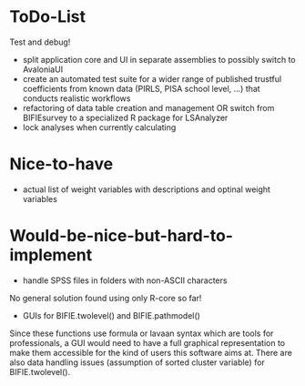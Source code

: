 ﻿# ToDo-List
Test and debug!

* split application core and UI in separate assemblies to possibly switch to AvaloniaUI
* create an automated test suite for a wider range of published trustful coefficients from known data (PIRLS, PISA school level, ...) that conducts realistic workflows
* refactoring of data table creation and management OR switch from BIFIEsurvey to a specialized R package for LSAnalyzer
* lock analyses when currently calculating

# Nice-to-have
* actual list of weight variables with descriptions and optinal weight variables

# Would-be-nice-but-hard-to-implement
* handle SPSS files in folders with non-ASCII characters

No general solution found using only R-core so far!

* GUIs for BIFIE.twolevel() and BIFIE.pathmodel()

Since these functions use formula or lavaan syntax which are tools for professionals, a GUI would need to have a full graphical representation to make them accessible for the kind of users this software aims at. There are also data handling issues (assumption of sorted cluster variable) for BIFIE.twolevel().

